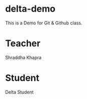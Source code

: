 # delta-demo
This is a Demo for Git &amp; Github class.

# Teacher 
Shraddha Khapra

# Student
Delta Student